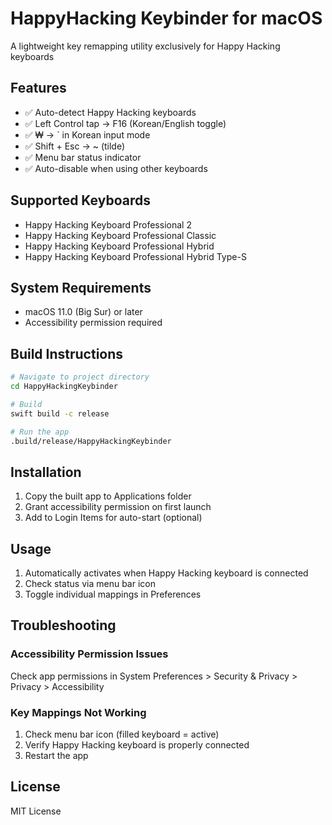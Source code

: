 # HappyHacking Keybinder for macOS

A lightweight key remapping utility exclusively for Happy Hacking keyboards

## Features

- ✅ Auto-detect Happy Hacking keyboards
- ✅ Left Control tap → F16 (Korean/English toggle)
- ✅ ₩ → ` in Korean input mode
- ✅ Shift + Esc → ~ (tilde)
- ✅ Menu bar status indicator
- ✅ Auto-disable when using other keyboards

## Supported Keyboards

- Happy Hacking Keyboard Professional 2
- Happy Hacking Keyboard Professional Classic
- Happy Hacking Keyboard Professional Hybrid
- Happy Hacking Keyboard Professional Hybrid Type-S

## System Requirements

- macOS 11.0 (Big Sur) or later
- Accessibility permission required

## Build Instructions

```bash
# Navigate to project directory
cd HappyHackingKeybinder

# Build
swift build -c release

# Run the app
.build/release/HappyHackingKeybinder
```

## Installation

1. Copy the built app to Applications folder
2. Grant accessibility permission on first launch
3. Add to Login Items for auto-start (optional)

## Usage

1. Automatically activates when Happy Hacking keyboard is connected
2. Check status via menu bar icon
3. Toggle individual mappings in Preferences

## Troubleshooting

### Accessibility Permission Issues
Check app permissions in System Preferences > Security & Privacy > Privacy > Accessibility

### Key Mappings Not Working
1. Check menu bar icon (filled keyboard = active)
2. Verify Happy Hacking keyboard is properly connected
3. Restart the app

## License

MIT License